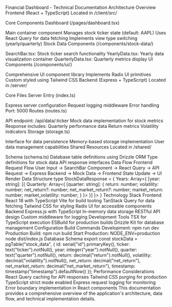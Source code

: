Financial Dashboard - Technical Documentation
Architecture Overview
Frontend (React + TypeScript)
Located in /client/src/

Core Components
Dashboard (/pages/dashboard.tsx)

Main container component
Manages stock ticker state (default: AAPL)
Uses React Query for data fetching
Implements view type switching (yearly/quarterly)
Stock Data Components (/components/stock-data/)

SearchBar.tsx: Stock ticker search functionality
YearlyData.tsx: Yearly data visualization container
QuarterlyData.tsx: Quarterly metrics display
UI Components (/components/ui/)

Comprehensive UI component library
Implements Radix UI primitives
Custom styled using Tailwind CSS
Backend (Express + TypeScript)
Located in /server/

Core Files
Server Entry (index.ts)

Express server configuration
Request logging middleware
Error handling
Port: 5000
Routes (routes.ts)

API endpoint: /api/data/:ticker
Mock data implementation for stock metrics
Response includes:
Quarterly performance data
Return metrics
Volatility indicators
Storage (storage.ts)

Interface for data persistence
Memory-based storage implementation
User data management capabilities
Shared Resources
Located in /shared/

Schema (schema.ts)
Database table definitions using Drizzle ORM
Type definitions for stock data
API response interfaces
Data Flow
Frontend Request Flow
User Input → SearchBar Component → React Query
→ API Request → Express Backend → Mock Data
→ Frontend State Update → UI Render
Data Structure
type StockDataResponse = {
  Years: Array<{
    [year: string]: [{
      Quarterly: Array<{
        [quarter: string]: {
          return: number;
          volatility: number;
          net_return?: number;
          net_market_return?: number;
          market_return: number;
          market_volatility: number;
        }
      }>
    }]
  }>
}
Technology Stack
Frontend
React 18 with TypeScript
Vite for build tooling
TanStack Query for data fetching
Tailwind CSS for styling
Radix UI for accessible components
Backend
Express.js with TypeScript
In-memory data storage
RESTful API design
Custom middleware for logging
Development Tools
TSX for TypeScript execution
ESBuild for production builds
Drizzle Kit for database management
Configuration
Build Commands
Development: npm run dev
Production Build: npm run build
Start Production: NODE_ENV=production node dist/index.js
Database Schema
export const stockData = pgTable("stock_data", {
  id: serial("id").primaryKey(),
  ticker: text("ticker").notNull(),
  year: integer("year").notNull(),
  quarter: text("quarter").notNull(),
  return: decimal("return").notNull(),
  volatility: decimal("volatility").notNull(),
  net_return: decimal("net_return"),
  net_market_return: decimal("net_market_return"),
  timestamp: timestamp("timestamp").defaultNow()
});
Performance Considerations
React Query caching for API responses
Tailwind CSS purging for production
TypeScript strict mode enabled
Express request logging for monitoring
Error boundary implementation in React components
This documentation provides a comprehensive overview of the application's architecture, data flow, and technical implementation details.